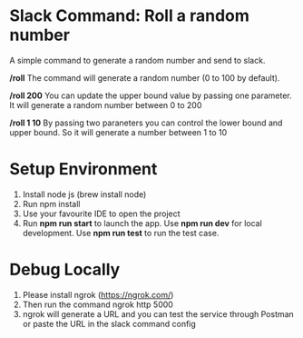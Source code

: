 # Slack Command: Roll a random number
A simple command to generate a random number and send to slack.

**/roll**
The command will generate a random number (0 to 100 by default).

**/roll 200**
You can update the upper bound value by passing one parameter. It will generate a random number between 0 to 200

**/roll 1 10**
By passing two paraneters you can control the lower bound and upper bound. So it will generate a number between 1 to 10

# Setup Environment
1. Install node js (brew install node)
2. Run npm install
2. Use your favourite IDE to open the project
3. Run **npm run start** to launch the app. Use **npm run dev** for local development. Use **npm run test** to run the test case.

# Debug Locally
1. Please install ngrok (https://ngrok.com/)
2. Then run the command ngrok http 5000
3. ngrok will generate a URL and you can test the service through Postman or paste the URL in the slack command config